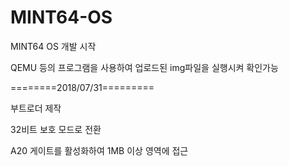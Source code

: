 # MINT64-OS

MINT64 OS 개발 시작

QEMU 등의 프로그램을 사용하여 업로드된 img파일을 실행시켜 확인가능

========2018/07/31=========

부트로더 제작

32비트 보호 모드로 전환

A20 게이트를 활성화하여 1MB 이상 영역에 접근
